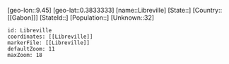 ﻿---
location: [0.3833333,9.45]
mapzoom: [7,12] 
mapmarker: city 
type: City
tags:
- geo/City


SpocWebEntityId: 35986
isDeleted: false
confidential: public

---
[geo-lon::9.45]
[geo-lat::0.3833333]
[name::Libreville]
[State::]
[Country::[[Gabon]]]
[StateId::]
[Population::]
[Unknown::32]


```leaflet
id: Libreville
coordinates: [[Libreville]]
markerFile: [[Libreville]]
defaultZoom: 11 
maxZoom: 18
```
